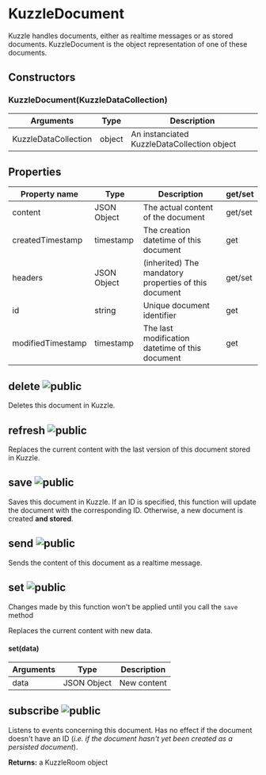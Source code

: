 # KuzzleDocument

Kuzzle handles documents, either as realtime messages or as stored documents. KuzzleDocument is the object representation of one of these documents.

## Constructors

### KuzzleDocument(KuzzleDataCollection)

| Arguments | Type | Description |
|---------------|---------|----------------------------------------|
| KuzzleDataCollection | object | An instanciated KuzzleDataCollection object |

## Properties

| Property name | Type | Description | get/set |
|--------------|--------|-----------------------------------|---------|
| content | JSON Object | The actual content of the document | get/set |
| createdTimestamp | timestamp | The creation datetime of this document | get |
| headers | JSON Object | (inherited) The mandatory properties of this document | get/set |
| id | string | Unique document identifier | get |
| modifiedTimestamp | timestamp | The last modification datetime of this document | get |

## delete ![public](./images/public.png)

Deletes this document in Kuzzle.

## refresh ![public](./images/public.png)

Replaces the current content with the last version of this document stored in Kuzzle.

## save ![public](./images/public.png)

Saves this document in Kuzzle. If an ID is specified, this function will update the document with the corresponding ID. Otherwise, a new document is created **and stored**.

## send ![public](./images/public.png)

Sends the content of this document as a realtime message.

## set ![public](./images/public.png)

<aside class="notice">Changes made by this function won't be applied until you call the <code>save</code> method</aside>

Replaces the current content with new data.

#### set(data)

| Arguments | Type | Description |
|---------------|---------|----------------------------------------|
| data | JSON Object | New content |

## subscribe ![public](./images/public.png)

Listens to events concerning this document. Has no effect if the document doesn't have an ID (*i.e. if the document hasn't yet been created as a persisted document*).

**Returns:** a KuzzleRoom object
